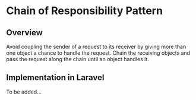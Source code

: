 # Chain of Responsibility Pattern

## Overview

Avoid coupling the sender of a request to its receiver by giving more than one object a chance to handle the request. Chain the receiving objects and pass the request along the chain until an object handles it.

## Implementation in Laravel

To be added...
